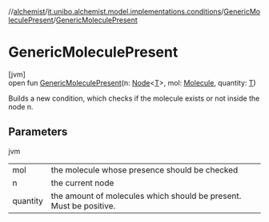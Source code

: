 //[alchemist](../../../index.md)/[it.unibo.alchemist.model.implementations.conditions](../index.md)/[GenericMoleculePresent](index.md)/[GenericMoleculePresent](-generic-molecule-present.md)

# GenericMoleculePresent

[jvm]\
open fun [GenericMoleculePresent](-generic-molecule-present.md)(n: [Node](../../it.unibo.alchemist.model.interfaces/-node/index.md)<[T](index.md)>, mol: [Molecule](../../it.unibo.alchemist.model.interfaces/-molecule/index.md), quantity: [T](index.md))

Builds a new condition, which checks if the molecule exists or not inside the node n.

## Parameters

jvm

| | |
|---|---|
| mol | the molecule whose presence should be checked |
| n | the current node |
| quantity | the amount of molecules which should be present. Must be positive. |
